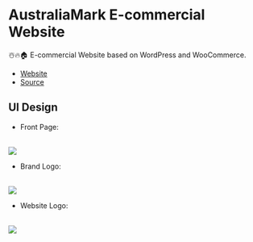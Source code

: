 # AustraliaMark E-commercial Website

☃️🔥🏠 E-commercial Website based on WordPress and WooCommerce.

* [Website](https://australiamark.com.au/)
* [Source](https://github.com/garysun-webdev/australiamark)

## UI Design

* Front Page:
<br>
<img src="https://australiamark.com.au/wp-content/uploads/2017/11/front-page.png">

* Brand Logo:
<br>
<img src="https://australiamark.com.au/wp-content/uploads/2017/11/flame.jpg">

* Website Logo:
<br>
<img src="https://australiamark.com.au/wp-content/uploads/2017/11/website.png">

